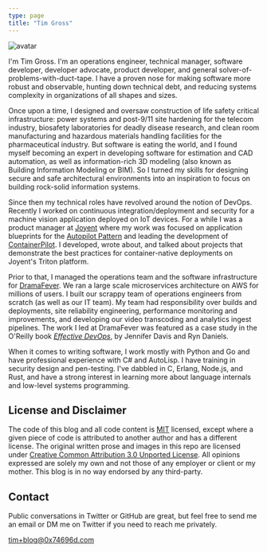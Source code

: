 ```yaml
---
type: page
title: "Tim Gross"
---
```


<div><img class="about-avatar" src="/images/avatar.png" title="Tim Gross" alt="avatar" /></div>

I'm Tim Gross. I'm an operations engineer, technical manager, software developer, developer advocate, product developer, and general solver-of-problems-with-duct-tape. I have a proven nose for making software more robust and observable, hunting down technical debt, and reducing systems complexity in organizations of all shapes and sizes.

Once upon a time, I designed and oversaw construction of life safety critical infrastructure: power systems and post-9/11 site hardening for the telecom industry, biosafety laboratories for deadly disease research, and clean room manufacturing and hazardous materials handling facilities for the pharmaceutical industry. But software is eating the world, and I found myself becoming an expert in developing software for estimation and CAD automation, as well as information-rich 3D modeling (also known as Building Information Modeling or BIM). So I turned my skills for designing secure and safe architectural environments into an inspiration to focus on building rock-solid information systems.

Since then my technical roles have revolved around the notion of DevOps. Recently I worked on continuous integration/deployment and security for a machine vision application deployed on IoT devices. For a while I was a product manager at [Joyent](https://www.joyent.com/) where my work was focused on application blueprints for the [Autopilot Pattern](http://autopilotpattern.io) and leading the development of [ContainerPilot](https://www.joyent.com/containerpilot). I developed, wrote about, and talked about projects that demonstrate the best practices for container-native deployments on Joyent's Triton platform.

Prior to that, I managed the operations team and the software infrastructure for [DramaFever](http://www.dramafever.com). We ran a large scale microservices architecture on AWS for millions of users. I built our scrappy team of operations engineers from scratch (as well as our IT team). My team had responsibility over builds and deployments, site reliability engineering, performance monitoring and improvements, and developing our video transcoding and analytics ingest pipelines. The work I led at DramaFever was featured as a case study in the O'Reilly book [*Effective DevOps*](http://shop.oreilly.com/product/0636920039846.do), by Jennifer Davis and Ryn Daniels.

When it comes to writing software, I work mostly with Python and Go and have professional experience with C# and AutoLisp. I have training in security design and pen-testing. I've dabbled in C, Erlang, Node.js, and Rust, and have a strong interest in learning more about language internals and low-level systems programming.

## License and Disclaimer

The code of this blog and all code content is [MIT](https://github.com/tgross/blog.0x74696d.com/blob/trunk/static/LICENSE) licensed, except where a given piece of code is attributed to another author and has a different license.
The original written prose and images in this repo are licensed under [Creative Common Attribution 3.0 Unported License](http://creativecommons.org/licenses/by-sa/3.0/deed.en_US).
All opinions expressed are solely my own and not those of any employer or client or my mother. This blog is in no way endorsed by any third-party.

## Contact

Public conversations in Twitter or GitHub are great, but feel free to send me an email or DM me on Twitter if you need to reach me privately.

[tim+blog@0x74696d.com](mailto:tim+blog@0x74696d.com)
